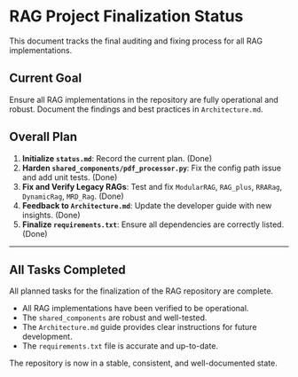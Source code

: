 # RAG Project Finalization Status

This document tracks the final auditing and fixing process for all RAG implementations.

## Current Goal
Ensure all RAG implementations in the repository are fully operational and robust. Document the findings and best practices in `Architecture.md`.

## Overall Plan
1.  **Initialize `status.md`**: Record the current plan. (Done)
2.  **Harden `shared_components/pdf_processor.py`**: Fix the config path issue and add unit tests. (Done)
3.  **Fix and Verify Legacy RAGs**: Test and fix `ModularRAG`, `RAG_plus`, `RRARag`, `DynamicRag`, `MRD_Rag`. (Done)
4.  **Feedback to `Architecture.md`**: Update the developer guide with new insights. (Done)
5.  **Finalize `requirements.txt`**: Ensure all dependencies are correctly listed. (Done)

---

## All Tasks Completed

All planned tasks for the finalization of the RAG repository are complete.

- All RAG implementations have been verified to be operational.
- The `shared_components` are robust and well-tested.
- The `Architecture.md` guide provides clear instructions for future development.
- The `requirements.txt` file is accurate and up-to-date.

The repository is now in a stable, consistent, and well-documented state.
